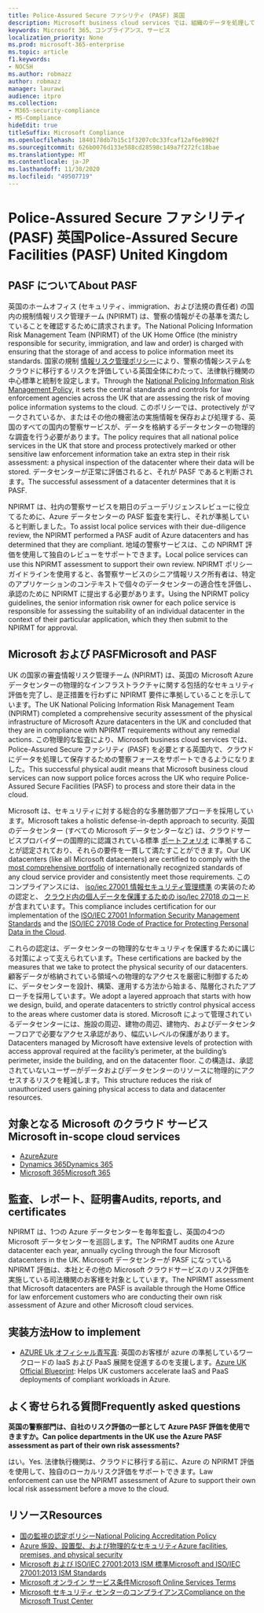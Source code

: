 ```yaml
---
title: Police-Assured Secure ファシリティ (PASF) 英国
description: Microsoft business cloud services では、組織のデータを処理してクラウドに保存するために Police-Assured のセキュリティ保護された設備を必要とする英国法の実施をサポートしています。
keywords: Microsoft 365、コンプライアンス、サービス
localization_priority: None
ms.prod: microsoft-365-enterprise
ms.topic: article
f1.keywords:
- NOCSH
ms.author: robmazz
author: robmazz
manager: laurawi
audience: itpro
ms.collection:
- M365-security-compliance
- MS-Compliance
hideEdit: true
titleSuffix: Microsoft Compliance
ms.openlocfilehash: 1840178db7b15c1f3207c0c33fcaf12af6e8902f
ms.sourcegitcommit: 626b0076d133e588cd28598c149a7f272fc18bae
ms.translationtype: MT
ms.contentlocale: ja-JP
ms.lasthandoff: 11/30/2020
ms.locfileid: "49507719"
---
```

# <a name="police-assured-secure-facilities-pasf-united-kingdom"></a><span data-ttu-id="f6900-104">Police-Assured Secure ファシリティ (PASF) 英国</span><span class="sxs-lookup"><span data-stu-id="f6900-104">Police-Assured Secure Facilities (PASF) United Kingdom</span></span>

## <a name="about-pasf"></a><span data-ttu-id="f6900-105">PASF について</span><span class="sxs-lookup"><span data-stu-id="f6900-105">About PASF</span></span>

<span data-ttu-id="f6900-106">英国のホームオフィス (セキュリティ、immigration、および法規の責任者) の国内の規制情報リスク管理チーム (NPIRMT) は、警察の情報がその基準を満たしていることを確認するために請求されます。</span><span class="sxs-lookup"><span data-stu-id="f6900-106">The National Policing Information Risk Management Team (NPIRMT) of the UK Home Office (the ministry responsible for security, immigration, and law and order) is charged with ensuring that the storage of and access to police information meet its standards.</span></span> <span data-ttu-id="f6900-107">国家の規制 [情報リスク管理ポリシー](http://library.college.police.uk/docs/APP-National-Policing-Information-Risk-Management-Policy.pdf)により、警察の情報システムをクラウドに移行するリスクを評価している英国全体にわたって、法律執行機関の中心標準と統制を設定します。</span><span class="sxs-lookup"><span data-stu-id="f6900-107">Through the [National Policing Information Risk Management Policy](http://library.college.police.uk/docs/APP-National-Policing-Information-Risk-Management-Policy.pdf), it sets the central standards and controls for law enforcement agencies across the UK that are assessing the risk of moving police information systems to the cloud.</span></span> <span data-ttu-id="f6900-108">このポリシーでは、protectively がマークされているか、またはその他の機密法の実施情報を保存および処理する、英国のすべての国内の警察サービスが、データを格納するデータセンターの物理的な調査を行う必要があります。</span><span class="sxs-lookup"><span data-stu-id="f6900-108">The policy requires that all national police services in the UK that store and process protectively marked or other sensitive law enforcement information take an extra step in their risk assessment: a physical inspection of the datacenter where their data will be stored.</span></span> <span data-ttu-id="f6900-109">データセンターが正常に評価されると、それが PASF であると判断されます。</span><span class="sxs-lookup"><span data-stu-id="f6900-109">The successful assessment of a datacenter determines that it is PASF.</span></span>

<span data-ttu-id="f6900-110">NPIRMT は、社内の警察サービスを期日のデューデリジェンスレビューに役立てるために、Azure データセンターの PASF 監査を実行し、それが準拠していると判断しました。</span><span class="sxs-lookup"><span data-stu-id="f6900-110">To assist local police services with their due-diligence review, the NPIRMT performed a PASF audit of Azure datacenters and has determined that they are compliant.</span></span> <span data-ttu-id="f6900-111">地域の警察サービスは、この NPIRMT 評価を使用して独自のレビューをサポートできます。</span><span class="sxs-lookup"><span data-stu-id="f6900-111">Local police services can use this NPIRMT assessment to support their own review.</span></span> <span data-ttu-id="f6900-112">NPIRMT ポリシーガイドラインを使用すると、各警察サービスのシニア情報リスク所有者は、特定のアプリケーションのコンテキストで個々のデータセンターの適合性を評価し、承認のために NPIRMT に提出する必要があります。</span><span class="sxs-lookup"><span data-stu-id="f6900-112">Using the NPIRMT policy guidelines, the senior information risk owner for each police service is responsible for assessing the suitability of an individual datacenter in the context of their particular application, which they then submit to the NPIRMT for approval.</span></span>

## <a name="microsoft-and-pasf"></a><span data-ttu-id="f6900-113">Microsoft および PASF</span><span class="sxs-lookup"><span data-stu-id="f6900-113">Microsoft and PASF</span></span>

<span data-ttu-id="f6900-114">UK の国家の審査情報リスク管理チーム (NPIRMT) は、英国の Microsoft Azure データセンターの物理的なインフラストラクチャに関する包括的なセキュリティ評価を完了し、是正措置を行わずに NPIRMT 要件に準拠していることを示しています。</span><span class="sxs-lookup"><span data-stu-id="f6900-114">The UK National Policing Information Risk Management Team (NPIRMT) completed a comprehensive security assessment of the physical infrastructure of Microsoft Azure datacenters in the UK and concluded that they are in compliance with NPIRMT requirements without any remedial actions.</span></span> <span data-ttu-id="f6900-115">この物理的な監査により、Microsoft business cloud services では、Police-Assured Secure ファシリティ (PASF) を必要とする英国内で、クラウドにデータを処理して保存するための警察フォースをサポートできるようになりました。</span><span class="sxs-lookup"><span data-stu-id="f6900-115">This successful physical audit means that Microsoft business cloud services can now support police forces across the UK who require Police-Assured Secure Facilities (PASF) to process and store their data in the cloud.</span></span>

<span data-ttu-id="f6900-116">Microsoft は、セキュリティに対する総合的な多層防御アプローチを採用しています。</span><span class="sxs-lookup"><span data-stu-id="f6900-116">Microsoft takes a holistic defense-in-depth approach to security.</span></span> <span data-ttu-id="f6900-117">英国のデータセンター (すべての Microsoft データセンターなど) は、クラウドサービスプロバイダーの国際的に認識されている標準 [ポートフォリオ](https://azure.microsoft.com/overview/trusted-cloud/) に準拠することが認定されており、それらの要件を一貫して満たすことができます。</span><span class="sxs-lookup"><span data-stu-id="f6900-117">Our UK datacenters (like all Microsoft datacenters) are certified to comply with the [most comprehensive portfolio](https://azure.microsoft.com/overview/trusted-cloud/) of internationally recognized standards of any cloud service provider and consistently meet those requirements.</span></span> <span data-ttu-id="f6900-118">このコンプライアンスには、 [iso/iec 27001 情報セキュリティ管理標準](offering-iso-27001.md) の実装のための認定と、 [クラウド内の個人データを保護するための iso/Iec 27018 のコード](offering-iso-27018.md)が含まれています。</span><span class="sxs-lookup"><span data-stu-id="f6900-118">This compliance includes certification for our implementation of the [ISO/IEC 27001 Information Security Management Standards](offering-iso-27001.md) and the [ISO/IEC 27018 Code of Practice for Protecting Personal Data in the Cloud](offering-iso-27018.md).</span></span>

<span data-ttu-id="f6900-119">これらの認定は、データセンターの物理的なセキュリティを保護するために講じる対策によって支えられています。</span><span class="sxs-lookup"><span data-stu-id="f6900-119">These certifications are backed by the measures that we take to protect the physical security of our datacenters.</span></span> <span data-ttu-id="f6900-120">顧客データが格納されている領域への物理的なアクセスを厳密に制御するために、データセンターを設計、構築、運用する方法から始まる、階層化されたアプローチを採用しています。</span><span class="sxs-lookup"><span data-stu-id="f6900-120">We adopt a layered approach that starts with how we design, build, and operate datacenters to strictly control physical access to the areas where customer data is stored.</span></span> <span data-ttu-id="f6900-121">Microsoft によって管理されているデータセンターには、施設の周辺、建物の周辺、建物内、およびデータセンターフロアで必要なアクセス承認があり、幅広いレベルの保護があります。</span><span class="sxs-lookup"><span data-stu-id="f6900-121">Datacenters managed by Microsoft have extensive levels of protection with access approval required at the facility’s perimeter, at the building’s perimeter, inside the building, and on the datacenter floor.</span></span> <span data-ttu-id="f6900-122">この構造は、承認されていないユーザーがデータおよびデータセンターのリソースに物理的にアクセスするリスクを軽減します。</span><span class="sxs-lookup"><span data-stu-id="f6900-122">This structure reduces the risk of unauthorized users gaining physical access to data and datacenter resources.</span></span>

## <a name="microsoft-in-scope-cloud-services"></a><span data-ttu-id="f6900-123">対象となる Microsoft のクラウド サービス</span><span class="sxs-lookup"><span data-stu-id="f6900-123">Microsoft in-scope cloud services</span></span>

- [<span data-ttu-id="f6900-124">Azure</span><span class="sxs-lookup"><span data-stu-id="f6900-124">Azure</span></span>](https://gallery.technet.microsoft.com/Overview-of-Azure-c1be3942)
- [<span data-ttu-id="f6900-125">Dynamics 365</span><span class="sxs-lookup"><span data-stu-id="f6900-125">Dynamics 365</span></span>](https://download.microsoft.com/download/E/1/9/E1977163-7A86-4812-AC18-C03ADC958AAF/Microsoft_Dynamics_365_Cloud_Service_Compliance_Datasheet.pdf)
- [<span data-ttu-id="f6900-126">Microsoft 365</span><span class="sxs-lookup"><span data-stu-id="f6900-126">Microsoft 365</span></span>](https://servicetrust.microsoft.com/ViewPage/TrustDocuments?command=Download&downloadType=Document&downloadId=9f756cce-b15d-45a9-94d7-6a583dee4401&docTab=6d000410-c9e9-11e7-9a91-892aae8839ad_Compliance_Guides)

## <a name="audits-reports-and-certificates"></a><span data-ttu-id="f6900-127">監査、レポート、証明書</span><span class="sxs-lookup"><span data-stu-id="f6900-127">Audits, reports, and certificates</span></span>

<span data-ttu-id="f6900-128">NPIRMT は、1つの Azure データセンターを毎年監査し、英国の4つの Microsoft データセンターを巡回します。</span><span class="sxs-lookup"><span data-stu-id="f6900-128">The NPIRMT audits one Azure datacenter each year, annually cycling through the four Microsoft datacenters in the UK.</span></span> <span data-ttu-id="f6900-129">Microsoft データセンターが PASF になっている NPIRMT 評価は、本社とその他の Microsoft クラウドサービスのリスク評価を実施している司法機関のお客様を対象としています。</span><span class="sxs-lookup"><span data-stu-id="f6900-129">The NPIRMT assessment that Microsoft datacenters are PASF is available through the Home Office for law enforcement customers who are conducting their own risk assessment of Azure and other Microsoft cloud services.</span></span>

## <a name="how-to-implement"></a><span data-ttu-id="f6900-130">実装方法</span><span class="sxs-lookup"><span data-stu-id="f6900-130">How to implement</span></span>

- <span data-ttu-id="f6900-131">[AZURE Uk オフィシャル青写真](https://servicetrust.microsoft.com/ViewPage/UKBlueprints): 英国のお客様が azure の準拠しているワークロードの IaaS および PaaS 展開を促進するのを支援します。</span><span class="sxs-lookup"><span data-stu-id="f6900-131">[Azure UK Official Blueprint](https://servicetrust.microsoft.com/ViewPage/UKBlueprints): Helps UK customers accelerate IaaS and PaaS deployments of compliant workloads in Azure.</span></span>

## <a name="frequently-asked-questions"></a><span data-ttu-id="f6900-132">よく寄せられる質問</span><span class="sxs-lookup"><span data-stu-id="f6900-132">Frequently asked questions</span></span>

<span data-ttu-id="f6900-133">**英国の警察部門は、自社のリスク評価の一部として Azure PASF 評価を使用できますか。**</span><span class="sxs-lookup"><span data-stu-id="f6900-133">**Can police departments in the UK use the Azure PASF assessment as part of their own risk assessments?**</span></span>

<span data-ttu-id="f6900-134">はい。</span><span class="sxs-lookup"><span data-stu-id="f6900-134">Yes.</span></span> <span data-ttu-id="f6900-135">法律執行機関は、クラウドに移行する前に、Azure の NPIRMT 評価を使用して、独自のローカルリスク評価をサポートできます。</span><span class="sxs-lookup"><span data-stu-id="f6900-135">Law enforcement can use the NPIRMT assessment of Azure to support their own local risk assessment before a move to the cloud.</span></span>

## <a name="resources"></a><span data-ttu-id="f6900-136">リソース</span><span class="sxs-lookup"><span data-stu-id="f6900-136">Resources</span></span>

- [<span data-ttu-id="f6900-137">国の監視の認定ポリシー</span><span class="sxs-lookup"><span data-stu-id="f6900-137">National Policing Accreditation Policy</span></span>](http://library.college.police.uk/docs/APP-National-Policing-Accreditation-Policy-2013.pdf)
- [<span data-ttu-id="f6900-138">Azure 施設、設置型、および物理的なセキュリティ</span><span class="sxs-lookup"><span data-stu-id="f6900-138">Azure facilities, premises, and physical security</span></span>](https://azure.microsoft.com/blog/azure-layered-approach-to-physical-security/)
- [<span data-ttu-id="f6900-139">Microsoft および ISO/IEC 27001:2013 ISM 標準</span><span class="sxs-lookup"><span data-stu-id="f6900-139">Microsoft and ISO/IEC 27001:2013 ISM Standards</span></span>](offering-iso-27001.md)
- [<span data-ttu-id="f6900-140">Microsoft  オンライン サービス条件</span><span class="sxs-lookup"><span data-stu-id="f6900-140">Microsoft Online Services Terms</span></span>](https://www.microsoftvolumelicensing.com/DocumentSearch.aspx?Mode=3&DocumentTypeId=31)
- [<span data-ttu-id="f6900-141">Microsoft セキュリティ センターのコンプライアンス</span><span class="sxs-lookup"><span data-stu-id="f6900-141">Compliance on the Microsoft Trust Center</span></span>](https://www.microsoft.com/trust-center/compliance/compliance-overview)
